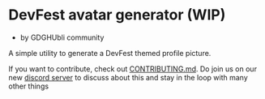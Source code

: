 # DevFest avatar generator (WIP)
- by GDGHUbli community

A simple utility to generate a DevFest themed profile picture. 


If you want to contribute, check out [CONTRIBUTING.md](https://github.com/GDGHubli/devfest-profile-picture-maker/blob/main/CONTRIBUTING.md). 
Do join us on our new [discord server](https://discord.com/invite/ggd4JD3Kyh) to discuss about this and stay in the loop with many other things
